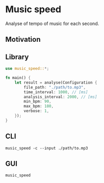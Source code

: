# Music speed

Analyse of tempo of music for each second.

## Motivation

## Library

```rust
use music_speed::*;

fn main() {
    let result = analyse(Configuration {
        file_path: "./path/to.mp3",
        time_interval: 1000, // [ms]
        analysis_interval: 2000, // [ms]
        min_bpm: 90,
        max_bpm: 180,
        verbose: 1,
    });
}
```

## CLI

```
music_speed -c --input ./path/to.mp3
```

## GUI

```
music_speed
```
